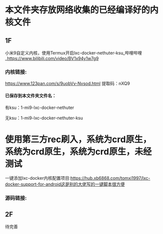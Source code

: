# 本文件夹存放网络收集的已经编译好的内核文件

## 1F
小米9自定义内核，使用Termux开启lxc-docker-nethuter-ksu_哔哩哔哩_https://www.bilibili.com/video/BV1x94y1w7g9

### 内核链接:
https://www.123pan.com/s/9uobVv-Nvsod.html 提取码：nXQ9

#### 已保存到本文件夹文件名：
有ksu：1-mi9-lxc-docker-nethuter

无ksu：1-mi9-lxc-docker-nethuter-ksu

# 使用第三方rec刷入，系统为crd原生，系统为crd原生，系统为crd原生，未经测试

一键添加lxc-docker内核配置项目:https://hub.xb6868.com/tomxi1997/lxc-docker-support-for-android这是别的大佬写的一键脚本很方便

### 源码链接:


## 2F
待完善
